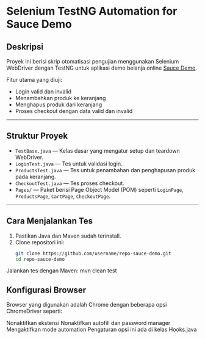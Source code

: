 # Selenium TestNG Automation for Sauce Demo

## Deskripsi
Proyek ini berisi skrip otomatisasi pengujian menggunakan Selenium WebDriver dengan TestNG untuk aplikasi demo belanja online [Sauce Demo](https://www.saucedemo.com).

Fitur utama yang diuji:
- Login valid dan invalid
- Menambahkan produk ke keranjang
- Menghapus produk dari keranjang
- Proses checkout dengan data valid dan invalid

---

## Struktur Proyek

- `TestBase.java` — Kelas dasar yang mengatur setup dan teardown WebDriver.
- `LoginTest.java` — Tes untuk validasi login.
- `ProductsTest.java` — Tes untuk penambahan dan penghapusan produk pada keranjang.
- `CheckoutTest.java` — Tes proses checkout.
- `Pages/` — Paket berisi Page Object Model (POM) seperti `LoginPage`, `ProductsPage`, `CartPage`, `CheckoutPage`.

---

## Cara Menjalankan Tes

1. Pastikan Java dan Maven sudah terinstall.
2. Clone repositori ini:
   ```bash
   git clone https://github.com/username/repo-sauce-demo.git
   cd repo-sauce-demo

Jalankan tes dengan Maven:
mvn clean test

## Konfigurasi Browser

Browser yang digunakan adalah Chrome dengan beberapa opsi ChromeDriver seperti:

Nonaktifkan ekstensi
Nonaktifkan autofill dan password manager
Mengaktifkan mode automation
Pengaturan opsi ini ada di kelas Hooks.java